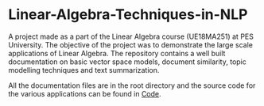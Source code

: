 # Linear-Algebra-Techniques-in-NLP
A project made as a part of the Linear Algebra course (UE18MA251) at PES University. The objective of the project was to demonstrate the large scale applications of Linear Algebra. The repository contains a well built documentation on basic vector space models, document similarity, topic modelling techniques and text summarization.

All the documentation files are in the root directory and the source code for the various applications can be found in [Code](https://github.com/aditeyabaral/Linear-Algebra-Techniques-in-NLP/tree/master/Code "Code").

